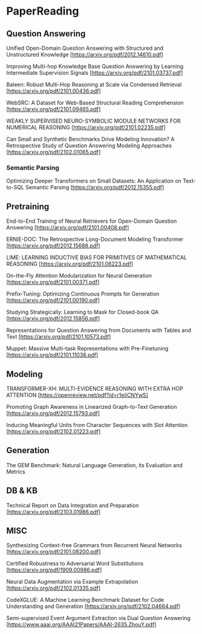 # PaperReading
## Question Answering
Unified Open-Domain Question Answering with Structured and Unstructured Knowledge [https://arxiv.org/pdf/2012.14610.pdf]

Improving Multi-hop Knowledge Base Question Answering by Learning Intermediate Supervision Signals [https://arxiv.org/pdf/2101.03737.pdf]

Baleen: Robust Multi-Hop Reasoning at Scale via Condensed Retrieval [https://arxiv.org/pdf/2101.00436.pdf]

WebSRC: A Dataset for Web-Based Structural Reading Comprehension [https://arxiv.org/pdf/2101.09465.pdf]

WEAKLY SUPERVISED NEURO-SYMBOLIC MODULE NETWORKS FOR NUMERICAL REASONING [https://arxiv.org/pdf/2101.02235.pdf]

Can Small and Synthetic Benchmarks Drive Modeling Innovation? A Retrospective Study of Question Answering Modeling Approaches [https://arxiv.org/pdf/2102.01065.pdf]

### Semantic Parsing
Optimizing Deeper Transformers on Small Datasets: An Application on Text-to-SQL Semantic Parsing [https://arxiv.org/pdf/2012.15355.pdf]


## Pretraining
End-to-End Training of Neural Retrievers for Open-Domain Question Answering [https://arxiv.org/pdf/2101.00408.pdf]

ERNIE-DOC: The Retrospective Long-Document Modeling Transformer [https://arxiv.org/pdf/2012.15688.pdf]

LIME: LEARNING INDUCTIVE BIAS FOR PRIMITIVES OF MATHEMATICAL REASONING [https://arxiv.org/pdf/2101.06223.pdf]

On-the-Fly Attention Modularization for Neural Generation [https://arxiv.org/pdf/2101.00371.pdf]

Prefix-Tuning: Optimizing Continuous Prompts for Generation [https://arxiv.org/pdf/2101.00190.pdf]

Studying Strategically: Learning to Mask for Closed-book QA [https://arxiv.org/pdf/2012.15856.pdf]

Representations for Question Answering from Documents with Tables and Text [https://arxiv.org/pdf/2101.10573.pdf]

Muppet: Massive Multi-task Representations with Pre-Finetuning [https://arxiv.org/pdf/2101.11038.pdf]

## Modeling
TRANSFORMER-XH: MULTI-EVIDENCE REASONING WITH EXTRA HOP ATTENTION [https://openreview.net/pdf?id=r1eIiCNYwS]

Promoting Graph Awareness in Linearized Graph-to-Text Generation [https://arxiv.org/pdf/2012.15793.pdf]

Inducing Meaningful Units from Character Sequences with Slot Attention [https://arxiv.org/pdf/2102.01223.pdf]

## Generation
The GEM Benchmark:
Natural Language Generation, its Evaluation and Metrics

## DB & KB
Technical Report on Data Integration and Preparation [https://arxiv.org/pdf/2103.01986.pdf]

## MISC
Synthesizing Context-free Grammars from Recurrent Neural Networks [https://arxiv.org/pdf/2101.08200.pdf]

Certified Robustness to Adversarial Word Substitutions [https://arxiv.org/pdf/1909.00986.pdf]

Neural Data Augmentation via Example Extrapolation [https://arxiv.org/pdf/2102.01335.pdf]

CodeXGLUE: A Machine Learning Benchmark Dataset for Code Understanding and Generation [https://arxiv.org/pdf/2102.04664.pdf]

Semi-supervised Event Argument Extraction via Dual Question Answering [https://www.aaai.org/AAAI21Papers/AAAI-2635.ZhouY.pdf]

